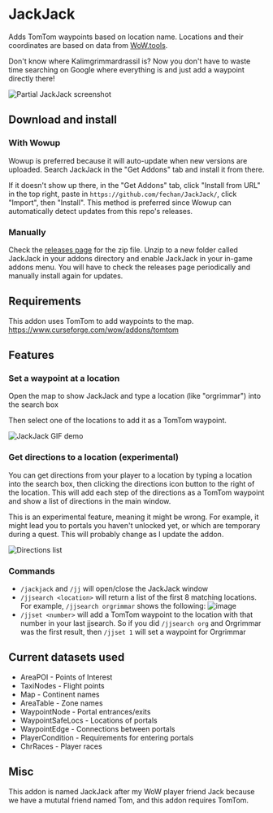 # JackJack
Adds TomTom waypoints based on location name. Locations and their coordinates are based on data from [WoW.tools](https://wow.tools/).

Don't know where Kalimgrimmardrassil is? Now you don't have to waste time searching on Google where everything is and just add a waypoint directly there!

![Partial JackJack screenshot](https://user-images.githubusercontent.com/56131910/191909018-2b00b953-d34d-4a43-8aa9-48dee3f9ce19.png)

## Download and install
### With Wowup
Wowup is preferred because it will auto-update when new versions are uploaded. Search JackJack in the "Get Addons" tab and install it from there.

If it doesn't show up there, in the "Get Addons" tab, click "Install from URL" in the top right, paste in `https://github.com/fechan/JackJack/`, click "Import", then "Install". This method is preferred since Wowup can automatically detect updates from this repo's releases.

### Manually
Check the [releases page](https://github.com/fechan/JackJack/releases) for the zip file. Unzip to a new folder called JackJack in your addons directory and enable JackJack in your in-game addons menu. You will have to check the releases page periodically and manually install again for updates.

## Requirements
This addon uses TomTom to add waypoints to the map. https://www.curseforge.com/wow/addons/tomtom

## Features
### Set a waypoint at a location
Open the map to show JackJack and type a location (like "orgrimmar") into the search box

Then select one of the locations to add it as a TomTom waypoint.

![JackJack GIF demo](https://user-images.githubusercontent.com/56131910/158125400-dd507318-5fa8-4fd2-af0a-ea8a9a09f8d5.gif)

### Get directions to a location (experimental)
You can get directions from your player to a location by typing a location into the search box, then clicking the directions icon button to the right of the location. This will add each step of the directions as a TomTom waypoint and show a list of directions in the main window.

This is an experimental feature, meaning it might be wrong. For example, it might lead you to portals you haven't unlocked yet, or which are temporary during a quest. This will probably change as I update the addon.

![Directions list](https://user-images.githubusercontent.com/56131910/191909189-17fe210e-9f45-4de1-bfc8-cc579c88960c.png)

### Commands
- `/jackjack` and `/jj` will open/close the JackJack window
- `/jjsearch <location>`  will return a list of the first 8 matching locations. For example, `/jjsearch orgrimmar` shows the following:
![image](https://user-images.githubusercontent.com/56131910/202388526-69f0c744-57fe-4589-aec3-06e0c06f8966.png)
- `/jjset <number>` will add a TomTom waypoint to the location with that number in your last jjsearch. So if you did `/jjsearch org` and Orgrimmar was the first result, then `/jjset 1` will set a waypoint for Orgrimmar

## Current datasets used
* AreaPOI - Points of Interest
* TaxiNodes - Flight points
* Map - Continent names
* AreaTable - Zone names
* WaypointNode - Portal entrances/exits
* WaypointSafeLocs - Locations of portals
* WaypointEdge - Connections between portals
* PlayerCondition - Requirements for entering portals
* ChrRaces - Player races

## Misc
This addon is named JackJack after my WoW player friend Jack because we have a mututal friend named Tom, and this addon requires TomTom.
